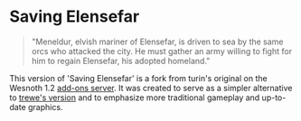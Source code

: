 # Saving Elensefar

> "Meneldur, elvish mariner of Elensefar, is driven to sea by the same orcs who attacked the city. He must gather an army willing to fight for him to regain Elensefar, his adopted homeland."

This version of 'Saving Elensefar' is a fork from turin's original on the Wesnoth 1.2 [add-ons server](add-ons.wesnoth.org/1.2/). It was created to serve as a simpler alternative to [trewe's version](github.com/trewe/Saving_Elensefar) and to emphasize more traditional gameplay and up-to-date graphics.